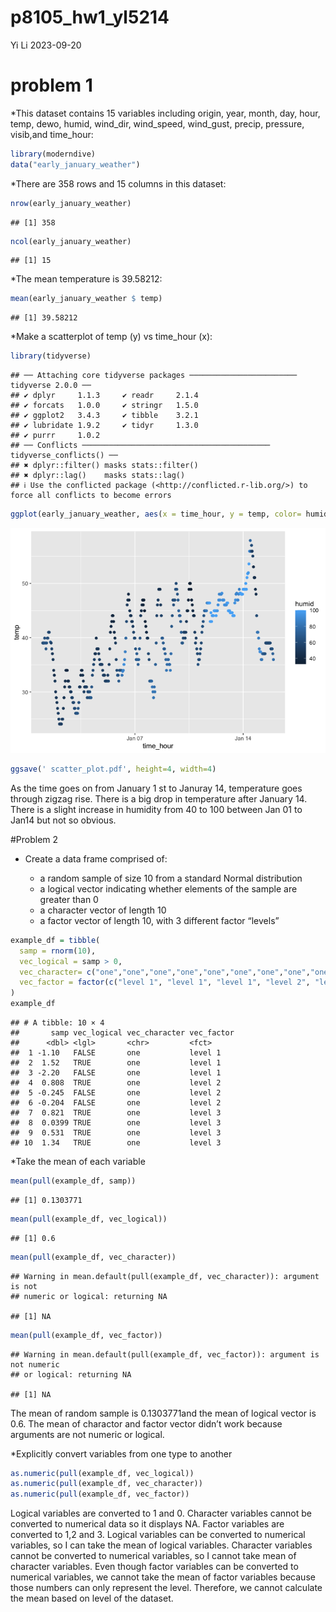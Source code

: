 p8105_hw1_yl5214
================
Yi Li
2023-09-20

# problem 1

\*This dataset contains 15 variables including origin, year, month, day,
hour, temp, dewo, humid, wind_dir, wind_speed, wind_gust, precip,
pressure, visib,and time_hour:

``` r
library(moderndive)
data("early_january_weather")
```

\*There are 358 rows and 15 columns in this dataset:

``` r
nrow(early_january_weather)
```

    ## [1] 358

``` r
ncol(early_january_weather)
```

    ## [1] 15

\*The mean temperature is 39.58212:

``` r
mean(early_january_weather $ temp)
```

    ## [1] 39.58212

\*Make a scatterplot of temp (y) vs time_hour (x):

``` r
library(tidyverse)
```

    ## ── Attaching core tidyverse packages ──────────────────────── tidyverse 2.0.0 ──
    ## ✔ dplyr     1.1.3     ✔ readr     2.1.4
    ## ✔ forcats   1.0.0     ✔ stringr   1.5.0
    ## ✔ ggplot2   3.4.3     ✔ tibble    3.2.1
    ## ✔ lubridate 1.9.2     ✔ tidyr     1.3.0
    ## ✔ purrr     1.0.2     
    ## ── Conflicts ────────────────────────────────────────── tidyverse_conflicts() ──
    ## ✖ dplyr::filter() masks stats::filter()
    ## ✖ dplyr::lag()    masks stats::lag()
    ## ℹ Use the conflicted package (<http://conflicted.r-lib.org/>) to force all conflicts to become errors

``` r
ggplot(early_january_weather, aes(x = time_hour, y = temp, color= humid)) + geom_point()
```

![](p8105_hw1_yl5214_files/figure-gfm/unnamed-chunk-4-1.png)<!-- -->

``` r
ggsave(' scatter_plot.pdf', height=4, width=4)
```

As the time goes on from January 1 st to Januray 14, temperature goes
through zigzag rise. There is a big drop in temperature after January
14. There is a slight increase in humidity from 40 to 100 between Jan 01
to Jan14 but not so obvious.

\#Problem 2

- Create a data frame comprised of:

  - a random sample of size 10 from a standard Normal distribution
  - a logical vector indicating whether elements of the sample are
    greater than 0
  - a character vector of length 10
  - a factor vector of length 10, with 3 different factor “levels”

``` r
example_df = tibble(
  samp = rnorm(10),
  vec_logical = samp > 0,
  vec_character= c("one","one","one","one","one","one","one","one","one","one"),
  vec_factor = factor(c("level 1", "level 1", "level 1", "level 2", "level 2", "level 2", "level 3", "level 3", "level 3", "level 3"))
)
example_df
```

    ## # A tibble: 10 × 4
    ##       samp vec_logical vec_character vec_factor
    ##      <dbl> <lgl>       <chr>         <fct>     
    ##  1 -1.10   FALSE       one           level 1   
    ##  2  1.52   TRUE        one           level 1   
    ##  3 -2.20   FALSE       one           level 1   
    ##  4  0.808  TRUE        one           level 2   
    ##  5 -0.245  FALSE       one           level 2   
    ##  6 -0.204  FALSE       one           level 2   
    ##  7  0.821  TRUE        one           level 3   
    ##  8  0.0399 TRUE        one           level 3   
    ##  9  0.531  TRUE        one           level 3   
    ## 10  1.34   TRUE        one           level 3

\*Take the mean of each variable

``` r
mean(pull(example_df, samp))
```

    ## [1] 0.1303771

``` r
mean(pull(example_df, vec_logical))
```

    ## [1] 0.6

``` r
mean(pull(example_df, vec_character))
```

    ## Warning in mean.default(pull(example_df, vec_character)): argument is not
    ## numeric or logical: returning NA

    ## [1] NA

``` r
mean(pull(example_df, vec_factor))
```

    ## Warning in mean.default(pull(example_df, vec_factor)): argument is not numeric
    ## or logical: returning NA

    ## [1] NA

The mean of random sample is 0.1303771and the mean of logical vector is
0.6. The mean of charactor and factor vector didn’t work because
arguments are not numeric or logical.

\*Explicitly convert variables from one type to another

``` r
as.numeric(pull(example_df, vec_logical))
as.numeric(pull(example_df, vec_character))
as.numeric(pull(example_df, vec_factor))
```

Logical variables are converted to 1 and 0. Character variables cannot
be converted to numerical data so it displays NA. Factor variables are
converted to 1,2 and 3. Logical variables can be converted to numerical
variables, so I can take the mean of logical variables. Character
variables cannot be converted to numerical variables, so I cannot take
mean of character variables. Even though factor variables can be
converted to numerical variables, we cannot take the mean of factor
variables because those numbers can only represent the level. Therefore,
we cannot calculate the mean based on level of the dataset.
